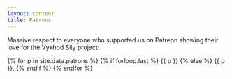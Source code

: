 ```yaml
---
layout: content
title: Patrons
---
```

<section>
<p>Massive respect to everyone who supported us on Patreon showing their love
for the Vykhod Sily project:</p>
<p>
  {% for p in site.data.patrons %}
  {% if forloop.last %}
  {{ p }}
  {% else %}
  {{ p }},
  {% endif %}
  {% endfor %}
</p>
</section>
